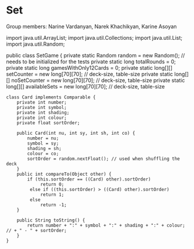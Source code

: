 # Set
Group members: Narine Vardanyan, Narek Khachikyan, Karine Asoyan



import java.util.ArrayList;
import java.util.Collections;
import java.util.List;
import java.util.Random;


public class SetGame {
    private static Random random = new Random(); // needs to be initialized for the tests
    private static long totalRounds = 0;
    private static long gamesWithOnly12Cards = 0;
    private static long[][] setCounter = new long[70][70]; // deck-size, table-size
    private static long[][] noSetCounter = new long[70][70]; // deck-size, table-size
    private static long[][] availableSets = new long[70][70]; // deck-size, table-size

    class Card implements Comparable {
        private int number;
        private int symbol;
        private int shading;
        private int colour;
        private float sortOrder;

        public Card(int nu, int sy, int sh, int co) {
            number = nu;
            symbol = sy;
            shading = sh;
            colour = co;
            sortOrder = random.nextFloat(); // used when shuffling the deck
        }
        public int compareTo(Object other) {
            if (this.sortOrder == ((Card) other).sortOrder)
                 return 0;
             else if ((this.sortOrder) > ((Card) other).sortOrder)
                 return 1;
             else
                 return -1;
        }

        public String toString() {
            return number + ":" + symbol + ":" + shading + ":" + colour; // + " - " + sortOrder;
        }
    }

